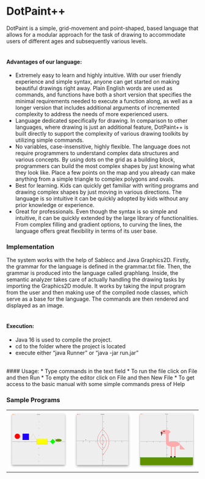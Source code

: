 # DotPaint++

DotPaint is a simple, grid-movement and point-shaped, based language that allows for a modular approach for the task of drawing to accommodate users of different ages and subsequently various levels.
<br /> <br />
#### Advantages of our language:
* Extremely easy to learn and highly intuitive. With our user friendly experience and simple syntax, anyone can get started on making beautiful drawings right away. Plain English words are used as commands, and functions have both a short version that specifies the minimal requirements needed to execute a function along, as well as a longer version that includes additional arguments of incremented complexity to address the needs of more experienced users. <br />
* Language dedicated specifically for drawing. In comparison to other languages, where drawing is just an additional feature, DotPaint++ is built directly to support the complexity of various drawing toolkits by utilizing simple commands.<br />
* No variables, case-insensitive, highly flexible. The language does not require programmers to understand complex data structures and various concepts. By using dots on the grid as a building block, programmers can build the most complex shapes by just knowing what they look like. Place a few points on the map and you already can make anything from a simple triangle to complex polygons and ovals. <br />
* Best for learning. Kids can quickly get familiar with writing programs and drawing complex shapes by just moving in various directions. The language is so intuitive it can be quickly adopted by kids without any prior knowledge or experience. <br />
* Great for professionals. Even though the syntax is so simple and intuitive, it can be quickly extended by the large library of functionalities. From complex filling and gradient options, to curving the lines, the language offers great flexibility in terms of its user base. <br />

### Implementation

The system works with the help of Sablecc and Java Graphics2D. Firstly, the grammar for the language is defined in the grammar.txt file. Then, the grammar is produced into the language called graphlang. Inside, the semantic analyzer takes care of actually handling the drawing tasks by importing the Graphics2D module. It works by taking the input program from the user and then making use of the compiled node classes, which serve as a base for the language. The commands are then rendered and displayed as an image. 
<br /> <br />
#### Execution:
* Java 16 is used to compile the project.
* cd to the folder where the project is located
* execute either “java Runner” or “java -jar run.jar”
<br />
#### Usage:
* Type commands in the text field
* To run the file click on File and then Run
* To empty the editor click on File and then New File
* To get access to the basic manual with some simple commands press of Help

### Sample Programs

| | | |
|:-------------------------:|:-------------------------:|:-------------------------:|
|<img width="1604" src="etc/Picture1.png"> |  <img width="1604" src="etc/Picture2.png">|<img width="1604" src="etc/Picture3.png">|

